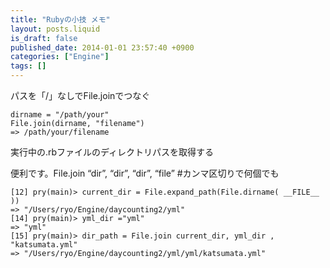 ```yaml
---
title: "Rubyの小技 メモ"
layout: posts.liquid
is_draft: false
published_date: 2014-01-01 23:57:40 +0900
categories: ["Engine"]
tags: []
---
```


パスを「/」なしでFile.joinでつなぐ

    dirname = "/path/your"
    File.join(dirname, "filename")
    => /path/your/filename

実行中の.rbファイルのディレクトリパスを取得する

便利です。File.join “dir”, “dir”, “dir”, “file” #カンマ区切りで何個でも

    [12] pry(main)> current_dir = File.expand_path(File.dirname( __FILE__ ))
    => "/Users/ryo/Engine/daycounting2/yml"
    [14] pry(main)> yml_dir ="yml"
    => "yml"
    [15] pry(main)> dir_path = File.join current_dir, yml_dir , "katsumata.yml"
    => "/Users/ryo/Engine/daycounting2/yml/yml/katsumata.yml"


